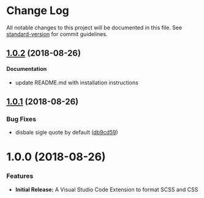 # Change Log

All notable changes to this project will be documented in this file. See [standard-version](https://github.com/conventional-changelog/standard-version) for commit guidelines.

<a name="1.0.2"></a>
## [1.0.2](https://github.com/Sibiraj-S/vscode-scss-formatter/compare/v1.0.1...v1.0.2) (2018-08-26)

#### Documentation

* update README.md with installation instructions

<a name="1.0.1"></a>
## [1.0.1](https://github.com/Sibiraj-S/vscode-scss-formatter/compare/v1.0.0...v1.0.1) (2018-08-26)

### Bug Fixes

* disbale sigle quote by default ([db9cd59](https://github.com/Sibiraj-S/vscode-scss-formatter/commit/db9cd59))

<a name="1.0.0"></a>
# 1.0.0 (2018-08-26)

### Features

* **Initial Release:** A Visual Studio Code Extension to format SCSS and CSS
